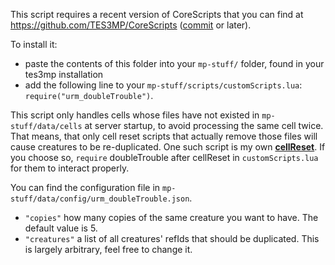 This script requires a recent version of CoreScripts that you can find at https://github.com/TES3MP/CoreScripts
([commit](https://github.com/TES3MP/CoreScripts/commit/8b43e179c0d5eb0756dc315f43fa58246462eaa1) or later).

To install it:
* paste the contents of this folder into your `mp-stuff/` folder, found in your tes3mp installation
* add the following line to your `mp-stuff/scripts/customScripts.lua`: `require("urm_doubleTrouble")`.

This script only handles cells whose files have not existed in `mp-stuff/data/cells` at server startup, to avoid processing the same cell twice. That means, that only cell reset scripts that actually remove those files will cause creatures to be re-duplicated. One such script is my own [**cellReset**](https://github.com/uramer/Tes3MP-Scripts/tree/master/CellReset).
If you choose so, `require` doubleTrouble after cellReset in `customScripts.lua` for them to interact properly.

You can find the configuration file in `mp-stuff/data/config/urm_doubleTrouble.json`.
* `"copies"` how many copies of the same creature you want to have. The default value is 5.
* `"creatures"` a list of all creatures' refIds that should be duplicated. This is largely arbitrary, feel free to change it.